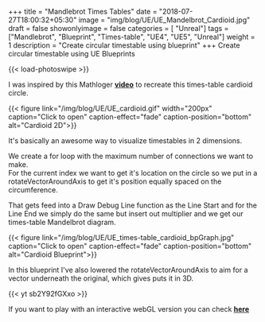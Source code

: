 +++
title = "Mandlebrot Times Tables"
date = "2018-07-27T18:00:32+05:30"
image = "img/blog/UE/UE_Mandelbrot_Cardioid.jpg"
draft = false
showonlyimage = false
categories = [ "Unreal"]
tags = ["Mandlebrot", "Blueprint", "Times-table", "UE4", "UE5", "Unreal"]
weight = 1
description = "Create circular timestable using blueprint"
+++
Create circular timestable using UE Blueprints
<!--more-->
{{< load-photoswipe >}}

I was inspired by this Mathloger [**video**]( https://www.youtube.com/watch?v=qhbuKbxJsk8) to recreate this times-table cardioid circle.

{{< figure link="/img/blog/UE/UE_cardioid.gif" width="200px" caption="Click to open" caption-effect="fade" caption-position="bottom" alt="Cardioid 2D">}}

 It's basically an awesome way to visualize timestables in 2 dimensions.   

We create a for loop with the maximum number of connections we want to make.  
For the current index we want to get it's location on the circle so we put in a rotateVectorAroundAxis
to get it's position equally spaced on the circumference.

That gets feed into a Draw Debug Line function as the Line Start and for the Line End we simply do the same but 
insert out multiplier and we get our times-table Mandelbrot diagram.

{{< figure link="/img/blog/UE/UE_times-table_cardioid_bpGraph.jpg" caption="Click to open" caption-effect="fade" caption-position="bottom" alt="Cardioid Blueprint">}}


In this blueprint I've also lowered the rotateVectorAroundAxis to aim for a vector underneath the original, which gives puts it in 3D.


{{< yt sb2Y92fGXxo >}}

If you want to play with an interactive webGL version you can check [**here**](https://mathiaslengler.github.io/TimesTableWebGL/)